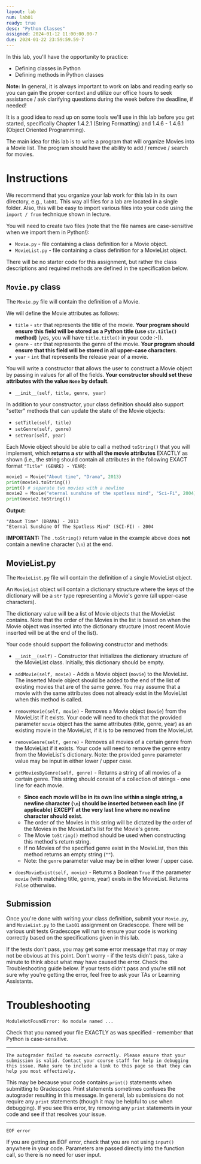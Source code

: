 ```yaml
---
layout: lab
num: lab01
ready: true
desc: "Python Classes"
assigned: 2024-01-12 11:00:00.00-7
due: 2024-01-22 23:59:59.59-7
---
```


In this lab, you'll have the opportunity to practice:

* Defining classes in Python
* Defining methods in Python classes

**Note:** In general, it is always important to work on labs and reading early so you can gain the proper context and utilize our office hours to seek assistance / ask clarifying questions during the week before the deadline, if needed!

It is a good idea to read up on some tools we'll use in this lab before you get started, specifically Chapter 1.4.2.1 (String Formatting) and 1.4.6 - 1.4.6.1 (Object Oriented Programming).

The main idea for this lab is to write a program that will organize Movies into a Movie list. The program should have the ability to add / remove / search for movies.

# Instructions

We recommend that you organize your lab work for this lab in its own directory, e.g., `lab01`. This way all files for a lab are located in a single folder. Also, this will be easy to import various files into your code using the `import / from` technique shown in lecture.

You will need to create two files (note that the file names are case-sensitive when we import them in Python!):
* `Movie.py` - file containing a class definition for a Movie object.
* `MovieList.py` - file containing a class definition for a MovieList object.

There will be no starter code for this assignment, but rather the class descriptions and required methods are defined in the specification below.

## `Movie.py` class

The `Movie.py` file will contain the definition of a Movie.

We will define the Movie attributes as follows:

* `title` - `str` that represents the title of the movie. <b>Your program should ensure this field will be stored as a Python title (use `str.title()` method)</b> (yes, you will have `title.title()` in your code :-)).
* `genre` - `str` that represents the genre of the movie. <b>Your program should ensure that this field will be stored in all upper-case characters</b>.
* `year` - `int` that represents the release year of a movie.

You will write a constructor that allows the user to construct a Movie object by passing in values for all of the fields. <b>Your constructor should set these attributes with the value `None` by default</b>.

* `__init__(self, title, genre, year)`

In addition to your constructor, your class definition should also support "setter" methods that can update the state of the Movie objects:

* `setTitle(self, title)`
* `setGenre(self, genre)`
* `setYear(self, year)`

Each Movie object should be able to call a method `toString()` that you will implement, which **returns a `str` with all the movie attributes** EXACTLY as shown (i.e., the string should contain all attributes in the following EXACT format `"Title" (GENRE) - YEAR`):

```python
movie1 = Movie("About time", "Drama", 2013)
print(movie1.toString())
print() # separate two movies with a newline
movie2 = Movie("eternal sunshine of the spotless mind", "Sci-Fi", 2004)
print(movie2.toString())
```

**Output:**

```
"About Time" (DRAMA) - 2013
"Eternal Sunshine Of The Spotless Mind" (SCI-FI) - 2004
```

<b>IMPORTANT:</b> The `.toString()` return value in the example above does **not** contain a newline character (`\n`) at the end.

## MovieList.py

The `MovieList.py` file will contain the definition of a single MovieList object.

An `MovieList` object will contain a dictionary structure where the keys of the dictionary will be a `str` type representing a Movie's genre (all upper-case characters).

The dictionary value will be a list of Movie objects that the MovieList contains. Note that the order of the Movies in the list is based on when the Movie object was inserted into the dictionary structure (most recent Movie inserted will be at the end of the list).

Your code should support the following constructor and methods:

* `__init__(self)` - Constructor that initializes the dictionary structure of the MovieList class. Initially, this dictionary should be empty.

* `addMovie(self, movie)` - Adds a Movie object (`movie`) to the MovieList. The inserted Movie object should be added to the end of the list of existing movies that are of the same genre. You may assume that a movie with the same attributes does not already exist in the MovieList when this method is called.

* `removeMovie(self, movie)` - Removes a Movie object (`movie`) from the MovieList if it exists. Your code will need to check that the provided parameter `movie` object has the same attributes (title, genre, year) as an existing movie in the MovieList, if it is to be removed from the MovieList. 

* `removeGenre(self, genre)` - Removes all movies of a certain genre from the MovieList if it exists. Your code will need to remove the genre entry from the MovieList's dictionary.  Note: the provided `genre` parameter value may be input in either lower / upper case.

* `getMoviesByGenre(self, genre)` - Returns a string of all movies of a certain genre. This string should consist of a collection of strings - one line for each movie. 
   - <b>Since each movie will be in its own line within a single string, a newline character (`\n`) should be inserted between each line (if applicable) EXCEPT at the very last line where no newline character should exist</b>. 
   - The order of the Movies in this string will be dictated by the order of the Movies in the MovieList's list for the Movie's genre. 
   - The Movie `toString()` method should be used when constructing this method's return string. 
   - If no Movies of the specified genre exist in the MovieList, then this method returns an empty string (`""`). 
   -  Note: the `genre` parameter value may be in either lower / upper case.


* `doesMovieExist(self, movie)` - Returns a Boolean `True` if the parameter `movie` (with matching title, genre, year) exists in the MovieList. Returns `False` otherwise.

## Submission

Once you're done with writing your class definition, submit your `Movie.py`, and `MovieList.py` to the `Lab01` assignment on Gradescope. There will be various unit tests Gradescope will run to ensure your code is working correctly based on the specifications given in this lab.

If the tests don't pass, you may get some error message that may or may not be obvious at this point. Don't worry - if the tests didn't pass, take a minute to think about what may have caused the error. Check the Troubleshooting guide below.
If your tests didn't pass and you're still not sure why you're getting the error, feel free to ask your TAs or Learning Assistants.

# Troubleshooting


`ModuleNotFoundError: No module named ...`

Check that you named your file EXACTLY as was specified - remember that Python is case-sensitive.

---


```The autograder failed to execute correctly. Please ensure that your submission is valid. Contact your course staff for help in debugging this issue. Make sure to include a link to this page so that they can help you most effectively.```

This may be because your code contains `print()` statements when submitting to Gradescope. Print statements sometimes confuses the autograder resulting in this message. In general, lab submissions do not require any `print` statements (though it may be helpful to use when debugging). If you see this error, try removing any `print` statements in your code and see if that resolves your issue.

---

`EOF error`

If you are getting an EOF error, check that you are not using `input()` anywhere in your code. Parameters are passed directly into the function call, so there is no need for user input.

